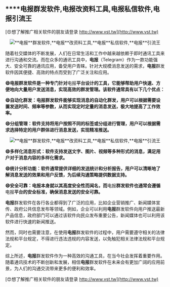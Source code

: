 ## ****电报**群发软件,**电报**改资料工具,**电报**私信软件,**电报**引流王**

[😍想了解推广相关软件的朋友请登录 http://www.vst.tw](http://www.vst.tw)

 <center><img src="https://vst.tw/MP4/tuiguang/png/5.png" alt="**电报**群发软件,**电报**改资料工具,**电报**私信软件,**电报**引流王"></center>

随着社交媒体的不断发展，人们在日常生活和工作中越来越依赖于即时通讯工具来进行沟通和交流。而在众多的通讯工具中，**电报**（Telegram）作为一款功能强大、安全可靠的通讯应用，备受用户青睐。针对大规模消息发送的需求，**电报**群发软件因其便捷、高效的特点而受到了广泛关注和应用。

**😄**电报**群发软件是一种专门针对**电报**平台设计的工具，它能够帮助用户快速、方便地向大量用户发送消息，实现高效的群发管理。该软件通常具有以下几个优点：**

**😄自动化群发：**电报**群发软件能够实现消息的自动化群发，用户可以根据需要设置发送时间、频率等参数，从而实现定时定量的消息发送，极大地提高了工作效率。**

**😄分组管理：软件支持将用户按照不同的标签或分组进行管理，用户可以根据需求选择特定的用户群体进行消息发送，实现精准推送。**

 <center><img src="https://vst.tw/MP4/tuiguang/png/6.png" alt="**电报**群发软件,**电报**改资料工具,**电报**私信软件,**电报**引流王"></center>

**😄多样化消息形式：软件支持发送文字、图片、视频等多种形式的消息，满足用户对于消息内容的多样化需求。**

**😄统计分析功能：软件通常提供详细的发送统计和分析报告，用户可以清晰地了解消息发送的效果和用户反馈，为后续沟通策略提供数据支持。**

**😄安全可靠：**电报**本身就以其高度安全性而闻名，而**电报**群发软件也通常会遵循**电报**平台的安全标准，确保消息发送的安全可靠。**

**电报**群发软件在各行各业都得到了广泛的应用，比如企业营销推广、新闻媒体宣传、政府公共信息发布等领域。例如，企业可以利用**电报**群发软件向用户推送最新产品信息，政府部门可以通过该软件向民众发布重要公告，新闻媒体也可以利用该软件进行快速的新闻推送。

然而，同时也需要注意，在使用**电报**群发软件的过程中，用户需要遵守相关的法律法规和平台规定，不得进行违法违规的内容发送，以免触犯相关法律法规和平台规定。

综上所述，**电报**群发软件作为一种高效的沟通工具，在当今社会发挥着重要作用。随着通讯技术的不断创新和发展，相信**电报**群发软件在未来会有更加广阔的应用前景，为人们的沟通交流带来更多的便利和效率。

[😍想了解推广相关软件的朋友请登录 http://www.vst.tw](http://www.vst.tw)



